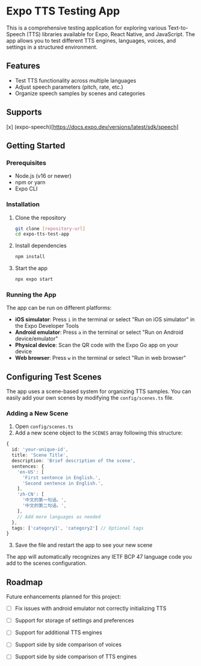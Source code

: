# Expo TTS Testing App

This is a comprehensive testing application for exploring various Text-to-Speech (TTS) libraries available for Expo, React Native, and JavaScript. The app allows you to test different TTS engines, languages, voices, and settings in a structured environment.

## Features

- Test TTS functionality across multiple languages
- Adjust speech parameters (pitch, rate, etc.)
- Organize speech samples by scenes and categories

## Supports

[x] (expo-speech)[https://docs.expo.dev/versions/latest/sdk/speech]

## Getting Started

### Prerequisites

- Node.js (v16 or newer)
- npm or yarn
- Expo CLI

### Installation

1. Clone the repository

   ```bash
   git clone [repository-url]
   cd expo-tts-test-app
   ```

2. Install dependencies

   ```bash
   npm install
   ```

3. Start the app

   ```bash
   npx expo start
   ```

### Running the App

The app can be run on different platforms:

- **iOS simulator**: Press `i` in the terminal or select "Run on iOS simulator" in the Expo Developer Tools
- **Android emulator**: Press `a` in the terminal or select "Run on Android device/emulator"
- **Physical device**: Scan the QR code with the Expo Go app on your device
- **Web browser**: Press `w` in the terminal or select "Run in web browser"

## Configuring Test Scenes

The app uses a scene-based system for organizing TTS samples. You can easily add your own scenes by modifying the `config/scenes.ts` file.

### Adding a New Scene

1. Open `config/scenes.ts`
2. Add a new scene object to the `SCENES` array following this structure:

```typescript
{
  id: 'your-unique-id',
  title: 'Scene Title',
  description: 'Brief description of the scene',
  sentences: {
    'en-US': [
      'First sentence in English.',
      'Second sentence in English.',
    ],
    'zh-CN': [
      '中文的第一句话。',
      '中文的第二句话。',
    ],
    // Add more languages as needed
  },
  tags: ['category1', 'category2'] // Optional tags
}
```

3. Save the file and restart the app to see your new scene

The app will automatically recognizes any IETF BCP 47 language code you add to the scenes configuration.

## Roadmap

Future enhancements planned for this project:

- [ ] Fix issues with android emulator not correctly initializing TTS
- [ ] Support for storage of settings and preferences
- [ ] Support for additional TTS engines
- [ ] Support side by side comparison of voices
- [ ] Support side by side comparison of TTS engines


